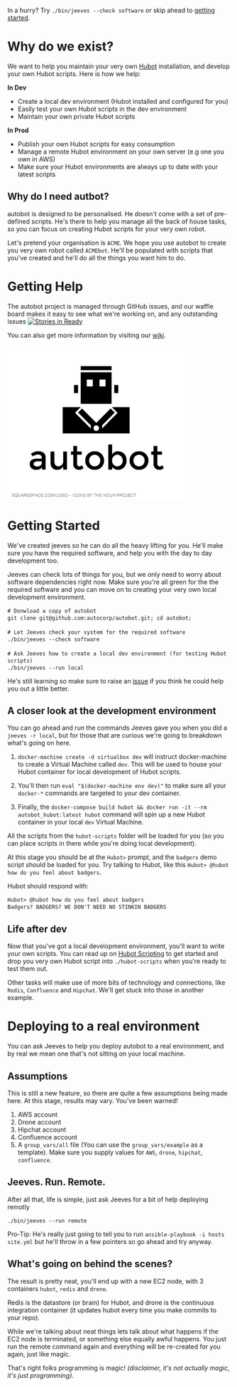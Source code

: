 In a hurry? Try `./bin/jeeves --check software` or skip ahead to [getting started](#getting-started).

# Why do we exist?

We want to help you maintain your very own [Hubot](https://hubot.github.com/) installation, and develop your own Hubot scripts. Here is how we help:

**In Dev**
- Create a local dev environment (Hubot installed and configured for you)
- Easily test your own Hubot scripts in the dev environment
- Maintain your own private Hubot scripts

**In Prod**
- Publish your own Hubot scripts for easy consumption
- Manage a remote Hubot environment on your own server (e.g one you own in AWS)
- Make sure your Hubot environments are always up to date with your latest scripts  

## Why do I need autbot?
autobot is designed to be personalised. He doesn't come with a set of pre-defined scripts. He's there to help you manage all the back of house tasks, so you can focus on creating Hubot scripts for your very own robot.

Let's pretend your organisation is `ACME`. We hope you use autobot to create you very own robot called `ACMEbot`. He'll be populated with scripts that you've created and he'll do all the things you want him to do.

# Getting Help

The autobot project is managed through GitHub issues, and our waffle board makes it easy to see what we're working on, and any outstanding issues [![Stories in Ready](https://badge.waffle.io/autocorp/autobot.svg?label=ready&title=Ready)](http://waffle.io/autocorp/autobot)

You can also get more information by visiting our [wiki](https://github.com/autocorp/autobot/wiki).

![alt text](autobot-logo.png "autobot")

# Getting Started

We've created jeeves so he can do all the heavy lifting for you. He'll make sure you have the required software, and help you with the day to day development too.

Jeeves can check lots of things for you, but we only need to worry about software dependencies right now. Make sure you're all green for the the required software and you can move on to creating your very own local development environment.

```
# Donwload a copy of autobot
git clone git@github.com:autocorp/autobot.git; cd autobot;

# Let Jeeves check your system for the required software
./bin/jeeves --check software

# Ask Jeeves how to create a local dev environment (for testing Hubot scripts)
./bin/jeeves --run local

```

He's still learning so make sure to raise an [issue](https://github.com/autocorp/autobot/issues) if you think he could help you out a little better.


## A closer look at the development environment

You can go ahead and run the commands Jeeves gave you when you did a `jeeves -r local`, but for those that are curious we're going to breakdown what's going on here.

1. `docker-machine create -d virtualbox dev` will instruct docker-machine to create a Virtual Machine called `dev`. This will be used to house your Hubot container for local development of Hubot scripts.

2. You'll then run `eval "$(docker-machine env dev)"` to make sure all your `docker-*` commands are targeted to your dev container.

3. Finally, the `docker-compose build hubot && docker run -it --rm autobot_hubot:latest hubot` command will spin up a new Hubot container in your local `dev` Virtual Machine.

All the scripts from the `hubot-scripts` folder will be loaded for you (so you can place scripts in there while you're doing local development).

At this stage you should be at the `Hubot>` prompt, and the `badgers` demo script should be loaded for you. Try talking to Hubot, like this `Hubot> @hubot how do you feel about badgers`.

Hubot should respond with:
```
Hubot> @hubot how do you feel about badgers
Badgers? BADGERS? WE DON'T NEED NO STINKIN BADGERS
```

## Life after dev
Now that you've got a local development environment, you'll want to write your own scripts. You can read up on [Hubot Scripting](https://github.com/github/hubot/blob/master/docs/scripting.md) to get started and drop you very own Hubot script into `./hubot-scripts` when you're ready to test them out.

Other tasks will make use of more bits of technology and connections, like `Redis`, `Confluence` and `Hipchat`. We'll get stuck into those in another example.

# Deploying to a real environment

You can ask Jeeves to help you deploy autobot to a real environment, and by real we mean one that's not sitting on your local machine.

## Assumptions

This is still a new feature, so there are quite a few assumptions being made here. At this stage, results may vary. You've been warned!

1. AWS account
2. Drone account
3. Hipchat account
4. Confluence account
5. A `group_vars/all` file (You can use the `group_vars/example` as a template). Make sure you supply values for `AWS`, `drone`, `hipchat`, `confluence`.

## Jeeves. Run. Remote.

After all that, life is simple, just ask Jeeves for a bit of help deploying remotly
```
./bin/jeeves --run remote
```

Pro-Tip: He's really just going to tell you to run `ansible-playbook -i hosts site.yml` but he'll throw in a few pointers so go ahead and try anyway.

## What's going on behind the scenes?


The result is pretty neat, you'll end up with a new EC2 node, with 3 containers `hubot`, `redis` and `drone`.

Redis is the datastore (or brain) for Hubot, and drone is the continuous integration container (it updates hubot every time you make commits to your repo).

While we're talking about neat things lets talk about what happens if the EC2 node is terminated, or something else equally awful happens. You just run the remote command again and everything will be re-created for you again, just like magic.

That's right folks programming is magic!
*(disclaimer, it's not actually magic, it's just programming)*. 
